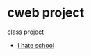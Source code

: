 # cweb project
class project
<ul>
    <li><a href="rapperquotes_html/index.html" target="_blank">I hate school
</a></li>

</ul>